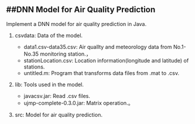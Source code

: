 ##DNN Model for Air Quality Prediction
--------------------

Implement a DNN model for air quality prediction in Java.


1.  csvdata: Data of the model. 
	- data1.csv-data35.csv: Air quallty and meteorology data from No.1-No.35 monitoring station.，
	- stationLocation.csv: Location information(longitude and latitude) of stations.
	- untitled.m: Program that transforms data files from .mat to .csv.

2.  lib: Tools used in the model.
	- javacsv.jar: Read .csv files.
	- ujmp-complete-0.3.0.jar: Matrix operation.。

3.  src: Model for air quality prediction.